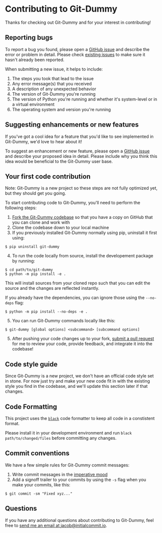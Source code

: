 # Contributing to Git-Dummy

Thanks for checking out Git-Dummy and for your interest in contributing!

## Reporting bugs

To report a bug you found, please open a [GitHub issue](https://github.com/initialcommit-com/git-dummy/issues/new)
and describe the error or problem in detail. Please check [existing issues](https://github.com/initialcommit-com/git-dummy/issues)
to make sure it hasn't already been reported.

When submitting a new issue, it helps to include:

1) The steps you took that lead to the issue
2) Any error message(s) that you received
3) A description of any unexpected behavior
4) The version of Git-Dummy you're running
5) The version of Python you're running and whether it's system-level or in a virtual environment
6) The operating system and version you're running

## Suggesting enhancements or new features

If you've got a cool idea for a feature that you'd like to see implemented in
Git-Dummy, we'd love to hear about it!

To suggest an enhancement or new feature, please open a [GitHub issue](https://github.com/initialcommit-com/git-dummy/issues/new)
and describe your proposed idea in detail. Please include why you think this
idea would be beneficial to the Git-Dummy user base.

## Your first code contribution

Note: Git-Dummy is a new project so these steps are not fully optimized yet, but
they should get you going.

To start contributing code to Git-Dummy, you'll need to perform the following
steps:

1) [Fork the Git-Dummy codebase](https://github.com/initialcommit-com/git-dummy/fork)
so that you have a copy on GitHub that you can clone and work with
2) Clone the codebase down to your local machine
3) If you previously installed Git-Dummy normally using pip, uninstall it first using:

```console
$ pip uninstall git-dummy
```

4) To run the code locally from source, install the developement package by running:

```console
$ cd path/to/git-dummy
$ python -m pip install -e .
```

This will install sources from your cloned repo such that you can edit the source and the changes are reflected instantly.

If you already have the dependencies, you can ignore those using the `--no-deps` flag:

```console
$ python -m pip install --no-deps -e .
```

5) You can run Git-Dummy commands locally like this:

```console
$ git-dummy [global options] <subcommand> [subcommand options]
```

5) After pushing your code changes up to your fork, [submit a pull request](https://github.com/initialcommit-com/git-dummy/compare) for me
to review your code, provide feedback, and integrate it into the codebase!

## Code style guide

Since Git-Dummy is a new project, we don't have an official code style set in
stone. For now just try and make your new code fit in with the existing style
you find in the codebase, and we'll update this section later if that changes.

## Code Formatting

This project uses the [`black`](https://github.com/psf/black) code formatter to keep all code in a constistent format.

Please install it in your development environment and run `black path/to/changed/files` before committing any changes.

## Commit conventions

We have a few simple rules for Git-Dummy commit messages:

1) Write commit messages in the [imperative mood](https://initialcommit.com/blog/Git-Commit-Message-Imperative-Mood)
2) Add a signoff trailer to your commits by using the `-s` flag when you make
your commits, like this:

```
$ git commit -sm "Fixed xyz..."
```

## Questions

If you have any additional questions about contributing to Git-Dummy, feel free
to [send me an email at jacob@initialcommit.io](mailto:jacob@initialcommit.io).
